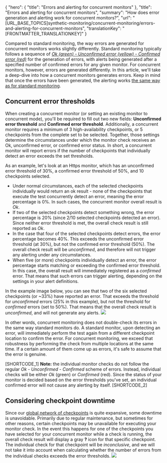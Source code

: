 {
  "hero": {
    "title": "Errors and alerting for concurrent monitors"
  },
  "title": "Errors and alerting for concurrent monitors",
  "summary": "How does error generation and alerting work for concurrent monitors?",
  "url": "[URL_BASE_TOPICS]synthetic-monitoring/concurrent-monitoring/errors-and-alerting-for-concurrent-monitors",
  "translationKey": "[FRONTMATTER_TRANSLATIONKEY]"
}

Compared to standard monitoring, the way errors are generated for concurrent monitors works slightly differently. Standard monitoring typically follows a sequence of *[Ok (green) - Unconfirmed error (yellow) - Confirmed error (red)]([LINK_URL_1])* for the generation of errors, with alerts being generated after a specified number of confirmed errors for any given monitor. For concurrent monitors, however, errors are generated differently. In this article, we'll take a deep-dive into how a concurrent monitors generates errors. Keep in mind that once the errors have been generated, the alerting works [the same way as for standard monitoring]([LINK_URL_2]).

## Concurrent error thresholds

When creating a concurrent monitor (or setting an existing monitor to concurrent mode), you'll be required to fill out two new fields: **Unconfirmed error threshold** and **Confirmed error threshold**. Additionally, a concurrent monitor requires a minimum of 3 high-availability checkpoints, or 5 checkpoints from the complete set to be selected. Together, those settings determine the circumstances under which the monitor check receives an Ok, unconfirmed error, or confirmed error status. In short, a concurrent monitor will report errors if the number of checkpoints that individually detect an error exceeds the set thresholds.

As an example, let's look at an Https monitor, which has an unconfirmed error threshold of 30%, a confirmed error threshold of 50%, and 10 checkpoints selected.

-   Under normal circumstances, each of the selected checkpoints individually would return an ok result - none of the checkpoints that execute the test concurrently detect an error, meaning the error percentage is 0%. In such cases, the concurrent monitor overall result is *Ok*.
-   If two of the selected checkpoints detect something wrong, the error percentage is 20% (since 2/10 selected checkpoints detected an error). Since neither error threshold is met, the overall check result is still reported as *Ok*.
-   In the case that four of the selected checkpoints detect errors, the error percentage becomes 40%. This exceeds the unconfirmed error threshold (at 30%), but not the confirmed error threshold (50%). The overall check result will be *unconfirmed*, and therefore will not trigger any alerting under any circumstances.
-   When five (or more) checkpoints individually detect an error, the error percentage starts matching or exceeding the confirmed error threshold. In this case, the overall result will immediately registered as a *confirmed* error. That means that such errors can trigger alerting, depending on the settings in your alert definitions.

In the example image below, you can see that two of the six selected checkpoints (or \~33%) have reported an error. That exceeds the threshold for *unconfirmed* errors (25% in this example), but not the threshold for *confirmed* errors (set to 50%). That means that the overall check result is *unconfirmed*, and will not generate any alerts. ![]([LINK_URL_3])

In other words, concurrent monitoring does not double-check its errors in the same way standard monitors do. A standard monitor, upon detecting an error, will immediately perform the test again from a different checkpoint location to confirm the error. For concurrent monitoring, we exceed that robustness by performing the check from multiple locations at the same time. If a certain amount of them come up as errors, it's safe to assume that the error is genuine.

[SHORTCODE_1]
**Note:** the individual monitor checks do not follow the regular *Ok - Unconfirmed - Confirmed* scheme of errors. Instead, individual checks will be either *Ok* (green) or *Confirmed* (red). Since the status of your monitor is decided based on the error thresholds you've set, an individual confirmed error will not cause any alerting by itself.
[SHORTCODE_2]

## Considering checkpoint downtime

Since our [global network of checkpoints]([LINK_URL_4]) is quite expansive, some downtime is unavoidable. Primarily due to regular maintenance, but sometimes for other reasons, certain checkpoints may be unavailable for executing your monitor check. In the event this happens for one of the checkpoints you have selected for your concurrent monitor while a check is running, the overall check result will display a gray **?** icon for that specific checkpoint. The individual check for that checkpoint will be *inconclusive*, and we will not take it into account when calculating whether the number of errors from the individual checks exceeds the error thresholds. ![]([LINK_URL_5])

